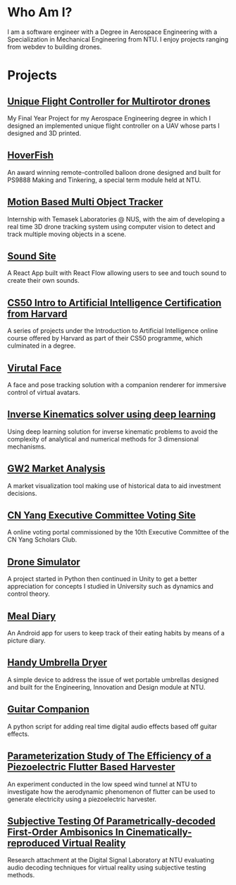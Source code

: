 # Who Am I?
I am a software engineer with a Degree in Aerospace Engineering with a Specialization in Mechanical Engineering from NTU. I enjoy projects ranging from webdev to building drones.

# Projects

## [Unique Flight Controller for Multirotor drones](FYP.md)
My Final Year Project for my Aerospace Engineering degree in which I designed an implemented unique flight controller on a UAV whose parts I designed and 3D printed.


## [HoverFish](HoverFish.md)
An award winning remote-controlled balloon drone designed and built for PS9888 Making and Tinkering, a special term module held at NTU.


## [Motion Based Multi Object Tracker](SPOTIT.md)
Internship with Temasek Laboratories @ NUS, with the aim of developing a real time 3D drone tracking system using computer vision to detect and track multiple moving objects in a scene.


## [Sound Site](SoundSite.md)
A React App built with React Flow allowing users to see and touch sound to create their own sounds.


## [CS50 Intro to Artificial Intelligence Certification from Harvard](CS50ai.md)
A series of projects under the Introduction to Artificial Intelligence online course offered by Harvard as part of their CS50 programme, which culminated in a degree.


## [Virutal Face](VirtualFace.md)
A face and pose tracking solution with a companion renderer for immersive control of virtual avatars.


## [Inverse Kinematics solver using deep learning](DeepArm.md)
Using deep learning solution for inverse kinematic problems to avoid the complexity of analytical and numerical methods for 3 dimensional mechanisms.


## [GW2 Market Analysis](GW2MarketAnalysis.md)
A market visualization tool making use of historical data to aid investment decisions.


## [CN Yang Executive Committee Voting Site](VotingSite.md)
A online voting portal commissioned by the 10th Executive Committee of the CN Yang Scholars Club.


## [Drone Simulator](DroneSimulator.md)
A project started in Python then continued in Unity to get a better appreciation for concepts I studied in University such as dynamics and control theory.


## [Meal Diary](MealDiary.md)
An Android app for users to keep track of their eating habits by means of a picture diary.


## [Handy Umbrella Dryer](HUD.md)
A simple device to address the issue of wet portable umbrellas designed and built for the Engineering, Innovation and Design module at NTU.


## [Guitar Companion](EGuitarMod.md)
A python script for adding real time digital audio effects based off guitar effects.


## [Parameterization Study of The Efficiency of a Piezoelectric Flutter Based Harvester](CY1400.md)
An experiment conducted in the low speed wind tunnel at NTU to investigate how the aerodynamic phenomenon of flutter can be used to generate electricity using a piezoelectric harvester.


## [Subjective Testing Of Parametrically-decoded First-Order Ambisonics In Cinematically-reproduced Virtual Reality](CY2001.md)
Research attachment at the Digital Signal Laboratory at NTU evaluating audio decoding techniques for virtual reality using subjective testing methods.